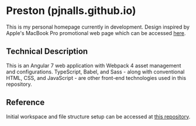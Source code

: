 # Preston (pjnalls.github.io)

This is my personal homepage currently in development. Design inspired by Apple's MacBook Pro promotional web page which can be accessed [here](https://www.apple.com/macbook-pro/).

## Technical Description

This is an Angular 7 web application with Webpack 4 asset management and configurations. TypeScript, Babel, and Sass - along with conventional HTML, CSS, and JavaScript - are other front-end technologies used in this repository.

## Reference

Initial workspace and file structure setup can be accessed at [this repository](https://github.com/samteb/Angular-7-Webpack-4).